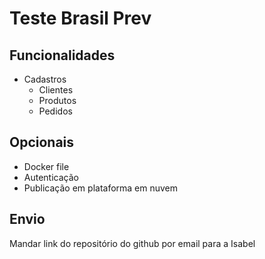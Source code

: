 # Teste Brasil Prev


## Funcionalidades

- Cadastros
  - Clientes
  - Produtos
  - Pedidos


## Opcionais

- Docker file
- Autenticação
- Publicação em plataforma em nuvem


## Envio

Mandar link do repositório do github por email para a Isabel

